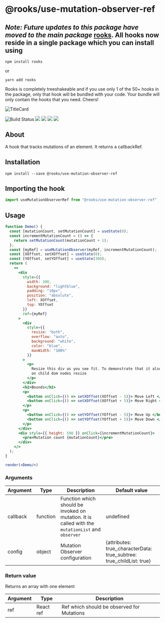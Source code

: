 # @rooks/use-mutation-observer-ref


## *Note: Future updates to this package have moved to the main package* [rooks](https://npmjs.com/package/rooks). All hooks now reside in a single package which you can install using

```
npm install rooks
```

or 

```
yarn add rooks
```

Rooks is completely treeshakeable and if you use only 1 of the 50+ hooks in the package, only that hook will be bundled with your code. Your bundle will only contain the hooks that you need. Cheers!

![TitleCard](https://raw.githubusercontent.com/imbhargav5/rooks/v4-compat/packages/mutation-observer-ref/title-card.svg)

![Build Status](https://github.com/imbhargav5/rooks/workflows/Node%20CI/badge.svg) ![](https://img.shields.io/npm/v/@rooks/use-mutation-observer-ref/latest.svg) ![](https://img.shields.io/npm/l/@rooks/use-mutation-observer-ref.svg) ![](https://img.shields.io/bundlephobia/min/@rooks/use-mutation-observer-ref.svg) ![](https://img.shields.io/david/imbhargav5/rooks.svg?path=packages%2Fmutation-observer-ref)




## About 
A hook that tracks mutations of an element. It returns a callbackRef.

## Installation

```
npm install --save @rooks/use-mutation-observer-ref
```

## Importing the hook

```javascript
import useMutationObserverRef from "@rooks/use-mutation-observer-ref"
```

## Usage

```jsx
function Demo() {
  const [mutationCount, setMutationCount] = useState(0);
  const incrementMutationCount = () => {
    return setMutationCount(mutationCount + 1);
  };
  const [myRef] = useMutationObserver(myRef, incrementMutationCount);
  const [XOffset, setXOffset] = useState(0);
  const [YOffset, setYOffset] = useState(300);
  return (
    <>
      <div
        style={{
          width: 300,
          background: "lightblue",
          padding: "10px",
          position: "absolute",
          left: XOffset,
          top: YOffset
        }}
        ref={myRef}
      >
        <div
          style={{
            resize: "both",
            overflow: "auto",
            background: "white",
            color: "blue",
            maxWidth: "100%"
          }}
        >
          <p>
            Resize this div as you see fit. To demonstrate that it also updates
            on child dom nodes resize
          </p>
        </div>
        <h2>Bounds</h2>
        <p>
          <button onClick={() => setXOffset(XOffset - 5)}> Move Left </button>
          <button onClick={() => setXOffset(XOffset + 5)}> Move Right </button>
        </p>
        <p>
          <button onClick={() => setYOffset(YOffset - 5)}> Move Up </button>
          <button onClick={() => setYOffset(YOffset + 5)}> Move Down </button>
        </p>
      </div>
      <div style={{ height: 500 }} onClick={incrementMutationCount}>
        <pre>Mutation count {mutationCount}</pre>
      </div>
    </>
  );
}

render(<Demo/>)
```

### Arguments

| Argument | Type     | Description                                                                                       | Default value                                                           |
| -------- | -------- | ------------------------------------------------------------------------------------------------- | ----------------------------------------------------------------------- |
| callback | function | Function which should be invoked on mutation. It is called with the `mutationList` and `observer` | undefined                                                               |
| config   | object   | Mutation Observer configuration                                                                   | {attributes: true,,characterData: true,,subtree: true,,childList: true} |
### Return value

Returns an array with one element

| Argument | Type      | Description                                |
| -------- | --------- | ------------------------------------------ |
| ref      | React ref | Ref which should be observed for Mutations |


